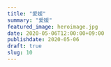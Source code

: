 ```yaml
---
title: "愛媛"
summary: "愛媛"
featured_image: heroimage.jpg
date: 2020-05-06T12:00:00+09:00
publishdate: 2020-05-06
draft: true
slug: 10
---
```

